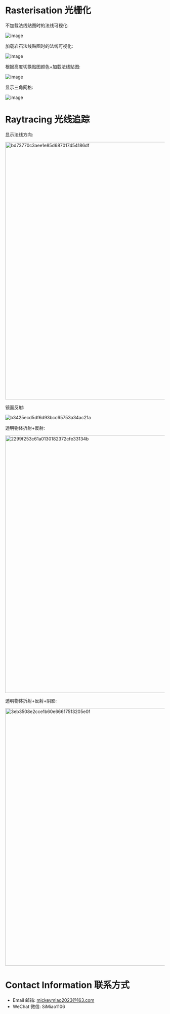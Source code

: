 # Rasterisation 光栅化

不加载法线贴图时的法线可视化:

![image](https://github.com/user-attachments/assets/a44b55fe-4fee-4faf-9987-ee261a747d93)

加载岩石法线贴图时的法线可视化:

![image](https://github.com/user-attachments/assets/8335f1b9-ca35-4327-8787-2061ede3d81a)

根据高度切换贴图颜色+加载法线贴图:

![image](https://github.com/user-attachments/assets/0fdaff86-85db-48ba-bfca-49d09878b565)

显示三角网格:

![image](https://github.com/user-attachments/assets/056de2e6-fde2-4893-b275-9a3a59342745)


# Raytracing 光线追踪

显示法线方向:

<img width="812" alt="bd73770c3aee1e85d687017454186df" src="https://github.com/user-attachments/assets/81e466dc-6967-44de-939d-b776cf0b1281">

镜面反射:

![b3425ecd5df6d93bcc65753a34ac21a](https://github.com/user-attachments/assets/9f3d6eaf-ea70-4184-ae7b-384273bdebe7)

透明物体折射+反射: 

<img width="812" alt="2299f253c61a0130182372cfe33134b" src="https://github.com/user-attachments/assets/30f21059-c31d-4589-83be-ff7aaeb8fadd">

透明物体折射+反射+阴影: 

<img width="812" alt="3eb3508e2cce1b60e66617513205e0f" src="https://github.com/user-attachments/assets/3e2ba92f-f30f-4e5c-9327-e69f6b74d086">

# Contact Information 联系方式

- Email 邮箱: mickeymiao2023@163.com
- WeChat 微信: SiMiao1106
